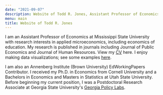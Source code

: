 ```yaml
---
date: "2021-09-07"
description: Website of Todd R. Jones, Assistant Professor of Economics at Mississippi State University. 
menu: main
title: Website of Todd R. Jones
---
```


I am an Assistant Professor of Economics at Mississippi State University with research interests in applied microeconomics, including economics of education. My research is published in journals including Journal of Public Economics and Journal of Human Resources. View my [CV](/cv/TJonesCV.pdf) here. I enjoy making data visualizations; see some examples [here](/dataviz/).

I am also an Annenberg Institute (Brown University) EdWorkingPapers Contributor. I received my Ph.D. in Economics from Cornell University and a Bachelors in Economics and Masters in Statistics at Utah State University. Before beginning my current position, I was a Postdoctoral Research Associate at Georgia State University's [Georgia Policy Labs](https://gpl.gsu.edu/). 
